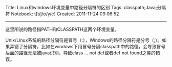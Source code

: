 Title: Linux和windows环境变量中路径分隔符的区别
Tags: classpath;Java;分隔符
Notebook: t[t/j/o/y/c]
Created: 2011-11-24 09:06:52

------

这里所说的路径指PATH和CLASSPATH这两个环境变量。

Unix/Linux系统的路径分隔符是冒号（:），Windows的路径分隔符是分号（;）。如果弄错了分隔符，比如在windows下用冒号分隔classpath中的路径，会导致冒号后面的路径无法被java识别，导致class ... not def或者def not found之类的错误。